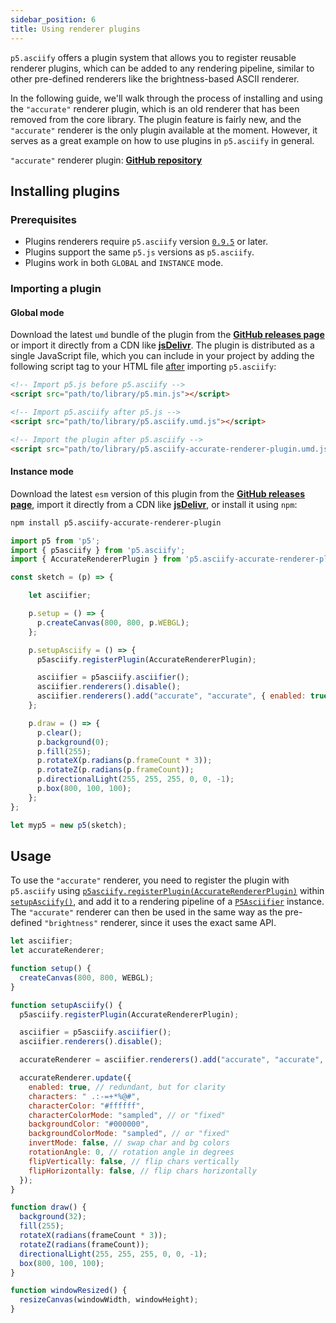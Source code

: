 ```yaml
---
sidebar_position: 6
title: Using renderer plugins
---
```


`p5.asciify` offers a plugin system that allows you to register reusable renderer plugins, which can be added to any rendering pipeline, similar to other pre-defined renderers like the brightness-based ASCII renderer.

In the following guide, we'll walk through the process of installing and using the `"accurate"` renderer plugin, which is an old renderer that has been removed from the core library. The plugin feature is fairly new, and the `"accurate"` renderer is the only plugin available at the moment. However, it serves as a great example on how to use plugins in `p5.asciify` in general.

`"accurate"` renderer plugin: [**GitHub repository**](https://github.com/humanbydefinition/p5.asciify-accurate-renderer-plugin)

## Installing plugins

### Prerequisites
- Plugins renderers require `p5.asciify` version [`0.9.5`](https://github.com/humanbydefinition/p5.asciify/releases/tag/v0.9.5) or later.
- Plugins support the same `p5.js` versions as `p5.asciify`.
- Plugins work in both `GLOBAL` and `INSTANCE` mode.

### Importing a plugin

#### Global mode

Download the latest `umd` bundle of the plugin from the [**GitHub releases page**](https://github.com/humanbydefinition/p5.asciify-accurate-renderer-plugin/releases/) or import it directly from a CDN like [**jsDelivr**](https://www.jsdelivr.com/package/npm/p5.asciify-accurate-renderer-plugin). The plugin is distributed as a single JavaScript file, which you can include in your project by adding the following script tag to your HTML file <u>after</u> importing `p5.asciify`:

```html
<!-- Import p5.js before p5.asciify -->
<script src="path/to/library/p5.min.js"></script>

<!-- Import p5.asciify after p5.js -->
<script src="path/to/library/p5.asciify.umd.js"></script>

<!-- Import the plugin after p5.asciify -->
<script src="path/to/library/p5.asciify-accurate-renderer-plugin.umd.js"></script>
```

#### Instance mode

Download the latest `esm` version of this plugin from the [**GitHub releases page**](https://github.com/humanbydefinition/p5.asciify-accurate-renderer-plugin/releases/), import it directly from a CDN like [**jsDelivr**](https://www.jsdelivr.com/package/npm/p5.asciify-accurate-renderer-plugin), or install it using `npm`:

```bash
npm install p5.asciify-accurate-renderer-plugin
```

```javascript
import p5 from 'p5';
import { p5asciify } from 'p5.asciify';
import { AccurateRendererPlugin } from 'p5.asciify-accurate-renderer-plugin';

const sketch = (p) => {

    let asciifier;

    p.setup = () => {
      p.createCanvas(800, 800, p.WEBGL);
    };

    p.setupAsciify = () => {
      p5asciify.registerPlugin(AccurateRendererPlugin);

      asciifier = p5asciify.asciifier();
      asciifier.renderers().disable();
      asciifier.renderers().add("accurate", "accurate", { enabled: true });
    };

    p.draw = () => {
      p.clear();
      p.background(0);
      p.fill(255);
      p.rotateX(p.radians(p.frameCount * 3));
      p.rotateZ(p.radians(p.frameCount));
      p.directionalLight(255, 255, 255, 0, 0, -1);
      p.box(800, 100, 100);
    };
};

let myp5 = new p5(sketch);
```

## Usage

To use the `"accurate"` renderer, you need to register the plugin with `p5.asciify` using [`p5asciify.registerPlugin(AccurateRendererPlugin)`](../api/classes/P5AsciifierManager#registerplugin) within [`setupAsciify()`](../api/interfaces/P5AsciifyExtensions#setupasciify), and add it to a rendering pipeline of a [`P5Asciifier`](../api/classes/P5Asciifier) instance. The `"accurate"` renderer can then be used in the same way as the pre-defined `"brightness"` renderer, since it uses the exact same API.

```javascript
let asciifier;
let accurateRenderer;

function setup() {
  createCanvas(800, 800, WEBGL);
}

function setupAsciify() {
  p5asciify.registerPlugin(AccurateRendererPlugin);

  asciifier = p5asciify.asciifier();
  asciifier.renderers().disable();

  accurateRenderer = asciifier.renderers().add("accurate", "accurate", { enabled: true });

  accurateRenderer.update({
    enabled: true, // redundant, but for clarity
    characters: " .:-=+*%@#",
    characterColor: "#ffffff",
    characterColorMode: "sampled", // or "fixed"
    backgroundColor: "#000000",
    backgroundColorMode: "sampled", // or "fixed"
    invertMode: false, // swap char and bg colors
    rotationAngle: 0, // rotation angle in degrees
    flipVertically: false, // flip chars vertically
    flipHorizontally: false, // flip chars horizontally
  });
}

function draw() {
  background(32);
  fill(255);
  rotateX(radians(frameCount * 3));
  rotateZ(radians(frameCount));
  directionalLight(255, 255, 255, 0, 0, -1);
  box(800, 100, 100);
}

function windowResized() {
  resizeCanvas(windowWidth, windowHeight);
}
